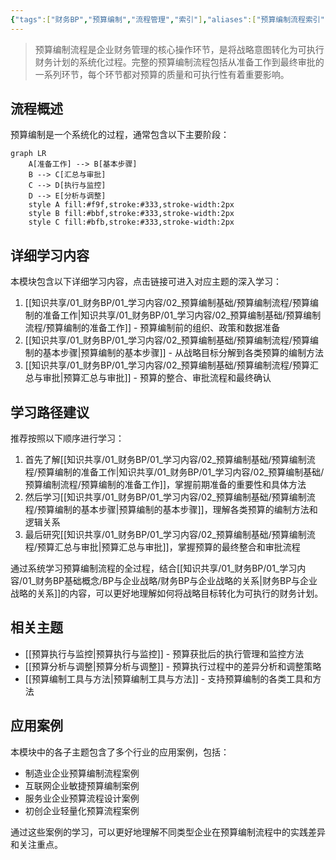 ```yaml
---
{"tags":["财务BP","预算编制","流程管理","索引"],"aliases":["预算编制流程索引","预算流程汇总"],"cssclasses":["财务知识"],"dg-publish":true,"permalink":"/知识共享/01_财务BP/01_学习内容/02_预算编制基础/预算编制流程/预算编制流程/","dgPassFrontmatter":true}
---
```




> 预算编制流程是企业财务管理的核心操作环节，是将战略意图转化为可执行财务计划的系统化过程。完整的预算编制流程包括从准备工作到最终审批的一系列环节，每个环节都对预算的质量和可执行性有着重要影响。

## 流程概述

预算编制是一个系统化的过程，通常包含以下主要阶段：

```mermaid
graph LR
    A[准备工作] --> B[基本步骤]
    B --> C[汇总与审批]
    C --> D[执行与监控]
    D --> E[分析与调整]
    style A fill:#f9f,stroke:#333,stroke-width:2px
    style B fill:#bbf,stroke:#333,stroke-width:2px
    style C fill:#bfb,stroke:#333,stroke-width:2px
```

## 详细学习内容

本模块包含以下详细学习内容，点击链接可进入对应主题的深入学习：

1. [[知识共享/01_财务BP/01_学习内容/02_预算编制基础/预算编制流程/预算编制的准备工作\|知识共享/01_财务BP/01_学习内容/02_预算编制基础/预算编制流程/预算编制的准备工作]] - 预算编制前的组织、政策和数据准备
2. [[知识共享/01_财务BP/01_学习内容/02_预算编制基础/预算编制流程/预算编制的基本步骤\|预算编制的基本步骤]] - 从战略目标分解到各类预算的编制方法
3. [[知识共享/01_财务BP/01_学习内容/02_预算编制基础/预算编制流程/预算汇总与审批\|预算汇总与审批]] - 预算的整合、审批流程和最终确认

## 学习路径建议

推荐按照以下顺序进行学习：

1. 首先了解[[知识共享/01_财务BP/01_学习内容/02_预算编制基础/预算编制流程/预算编制的准备工作\|知识共享/01_财务BP/01_学习内容/02_预算编制基础/预算编制流程/预算编制的准备工作]]，掌握前期准备的重要性和具体方法
2. 然后学习[[知识共享/01_财务BP/01_学习内容/02_预算编制基础/预算编制流程/预算编制的基本步骤\|预算编制的基本步骤]]，理解各类预算的编制方法和逻辑关系
3. 最后研究[[知识共享/01_财务BP/01_学习内容/02_预算编制基础/预算编制流程/预算汇总与审批\|预算汇总与审批]]，掌握预算的最终整合和审批流程

通过系统学习预算编制流程的全过程，结合[[知识共享/01_财务BP/01_学习内容/01_财务BP基础概念/BP与企业战略/财务BP与企业战略的关系\|财务BP与企业战略的关系]]的内容，可以更好地理解如何将战略目标转化为可执行的财务计划。

## 相关主题

- [[预算执行与监控\|预算执行与监控]] - 预算获批后的执行管理和监控方法
- [[预算分析与调整\|预算分析与调整]] - 预算执行过程中的差异分析和调整策略
- [[预算编制工具与方法\|预算编制工具与方法]] - 支持预算编制的各类工具和方法

## 应用案例

本模块中的各子主题包含了多个行业的应用案例，包括：
- 制造业企业预算编制流程案例
- 互联网企业敏捷预算编制案例
- 服务业企业预算流程设计案例
- 初创企业轻量化预算流程案例

通过这些案例的学习，可以更好地理解不同类型企业在预算编制流程中的实践差异和关注重点。 